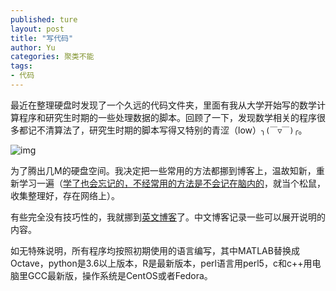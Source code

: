 ```yaml
---
published: ture
layout: post
title: "写代码"
author: Yu
categories: 聚类不能
tags:
- 代码
---
```


最近在整理硬盘时发现了一个久远的代码文件夹，里面有我从大学开始写的数学计算程序和研究生时期的一些处理数据的脚本。回顾了一下，发现数学相关的程序很多都记不清算法了，研究生时期的脚本写得又特别的青涩（low）<code>╮(￣▽￣)╭</code>。

![img](https://i.imgur.com/Qr94bBll.png)

为了腾出几M的硬盘空间。我决定把一些常用的方法都挪到博客上，温故知新，重新学习一遍（<u>学了也会忘记的，不经常用的方法是不会记在脑内的</u>，就当个松鼠，收集整理好，存在网络上）。

有些完全没有技巧性的，我就挪到[英文博客](http://yulijia.net/en/categories/#HowTo)了。中文博客记录一些可以展开说明的内容。

如无特殊说明，所有程序均按照初期使用的语言编写，其中MATLAB替换成Octave，python是3.6以上版本，R是最新版本，perl语言用perl5，c和c++用电脑里GCC最新版，操作系统是CentOS或者Fedora。

